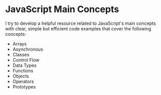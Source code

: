 # JavaScript Main Concepts

I try to develop a helpful resource related to JavaScript's main concepts with clear, simple but efficient code examples that cover the following concepts:

- Arrays
- Asynchronous
- Classes
- Control Flow
- Data Types
- Functions
- Objects
- Operators
- Prototypes
